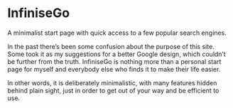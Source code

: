 InfiniseGo
==========

A minimalist start page with quick access to a few popular search engines.

In the past there’s been some confusion about the purpose of this site. Some took it as my suggestions for a better Google design, which couldn’t be further from the truth. InfiniseGo is nothing more than a personal start page for myself and everybody else who finds it to make their life easier.

In other words, it is deliberately minimalistic, with many features hidden behind plain sight, just in order to get out of your way and be efficient to use.